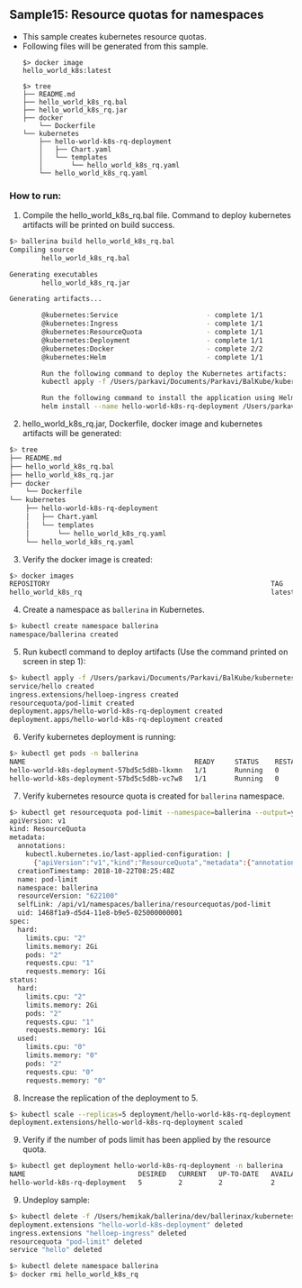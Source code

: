 ## Sample15: Resource quotas for namespaces

- This sample creates kubernetes resource quotas.
- Following files will be generated from this sample.
    ``` 
    $> docker image
    hello_world_k8s:latest
    
    $> tree
    ├── README.md
    ├── hello_world_k8s_rq.bal
    ├── hello_world_k8s_rq.jar
    ├── docker
        └── Dockerfile
    └── kubernetes
        ├── hello-world-k8s-rq-deployment
        │   ├── Chart.yaml
        │   └── templates
        │       └── hello_world_k8s_rq.yaml
        └── hello_world_k8s_rq.yaml
    ```
### How to run:

1. Compile the hello_world_k8s_rq.bal file. Command to deploy kubernetes artifacts will be printed on build success.
```bash
$> ballerina build hello_world_k8s_rq.bal
Compiling source
        hello_world_k8s_rq.bal

Generating executables
        hello_world_k8s_rq.jar

Generating artifacts...

        @kubernetes:Service                      - complete 1/1
        @kubernetes:Ingress                      - complete 1/1
        @kubernetes:ResourceQuota                - complete 1/1
        @kubernetes:Deployment                   - complete 1/1
        @kubernetes:Docker                       - complete 2/2 
        @kubernetes:Helm                         - complete 1/1

        Run the following command to deploy the Kubernetes artifacts: 
        kubectl apply -f /Users/parkavi/Documents/Parkavi/BalKube/kubernetes/samples/sample15/kubernetes

        Run the following command to install the application using Helm: 
        helm install --name hello-world-k8s-rq-deployment /Users/parkavi/Documents/Parkavi/BalKube/kubernetes/samples/sample15/kubernetes/hello-world-k8s-rq-deployment
```

2. hello_world_k8s_rq.jar, Dockerfile, docker image and kubernetes artifacts will be generated: 
```bash
$> tree
├── README.md
├── hello_world_k8s_rq.bal
├── hello_world_k8s_rq.jar
├── docker
    └── Dockerfile
└── kubernetes
    ├── hello-world-k8s-rq-deployment
    │   ├── Chart.yaml
    │   └── templates
    │       └── hello_world_k8s_rq.yaml
    └── hello_world_k8s_rq.yaml
```

3. Verify the docker image is created:
```bash
$> docker images
REPOSITORY                                                       TAG                               IMAGE ID            CREATED              SIZE
hello_world_k8s_rq                                               latest                            6cb9c74b1d2c        About a minute ago   125MB

```

4. Create a namespace as `ballerina` in Kubernetes.
```bash
$> kubectl create namespace ballerina
namespace/ballerina created
```

5. Run kubectl command to deploy artifacts (Use the command printed on screen in step 1):
```bash
$> kubectl apply -f /Users/parkavi/Documents/Parkavi/BalKube/kubernetes/samples/sample15/kubernetes -n ballerina
service/hello created
ingress.extensions/helloep-ingress created
resourcequota/pod-limit created
deployment.apps/hello-world-k8s-rq-deployment created
deployment.apps/hello-world-k8s-rq-deployment created
```

6. Verify kubernetes deployment is running:
```bash
$> kubectl get pods -n ballerina
NAME                                          READY     STATUS    RESTARTS   AGE
hello-world-k8s-deployment-57bd5c5d8b-lkxmn   1/1       Running   0          14s
hello-world-k8s-deployment-57bd5c5d8b-vc7w8   1/1       Running   0          14s

```

7. Verify kubernetes resource quota is created for `ballerina` namespace.
```bash
$> kubectl get resourcequota pod-limit --namespace=ballerina --output=yaml
apiVersion: v1
kind: ResourceQuota
metadata:
  annotations:
    kubectl.kubernetes.io/last-applied-configuration: |
      {"apiVersion":"v1","kind":"ResourceQuota","metadata":{"annotations":{},"finalizers":[],"labels":{},"name":"pod-limit","namespace":"ballerina","ownerReferences":[]},"spec":{"hard":{"limits.cpu":"2","limits.memory":"2Gi","pods":"2","requests.cpu":"1","requests.memory":"1Gi"},"scopes":[]}}
  creationTimestamp: 2018-10-22T08:25:48Z
  name: pod-limit
  namespace: ballerina
  resourceVersion: "622100"
  selfLink: /api/v1/namespaces/ballerina/resourcequotas/pod-limit
  uid: 1468f1a9-d5d4-11e8-b9e5-025000000001
spec:
  hard:
    limits.cpu: "2"
    limits.memory: 2Gi
    pods: "2"
    requests.cpu: "1"
    requests.memory: 1Gi
status:
  hard:
    limits.cpu: "2"
    limits.memory: 2Gi
    pods: "2"
    requests.cpu: "1"
    requests.memory: 1Gi
  used:
    limits.cpu: "0"
    limits.memory: "0"
    pods: "2"
    requests.cpu: "0"
    requests.memory: "0"

```

8. Increase the replication of the deployment to 5.
```bash
$> kubectl scale --replicas=5 deployment/hello-world-k8s-rq-deployment -n ballerina
deployment.extensions/hello-world-k8s-rq-deployment scaled

```

9. Verify if the number of pods limit has been applied by the resource quota.
```bash
$> kubectl get deployment hello-world-k8s-rq-deployment -n ballerina
NAME                            DESIRED   CURRENT   UP-TO-DATE   AVAILABLE   AGE
hello-world-k8s-rq-deployment   5         2         2            2           7m

```

9. Undeploy sample:
```bash
$> kubectl delete -f /Users/hemikak/ballerina/dev/ballerinax/kubernetes/samples/sample15/kubernetes/ -n ballerina
deployment.extensions "hello-world-k8s-deployment" deleted
ingress.extensions "helloep-ingress" deleted
resourcequota "pod-limit" deleted
service "hello" deleted

$> kubectl delete namespace ballerina
$> docker rmi hello_world_k8s_rq 

```